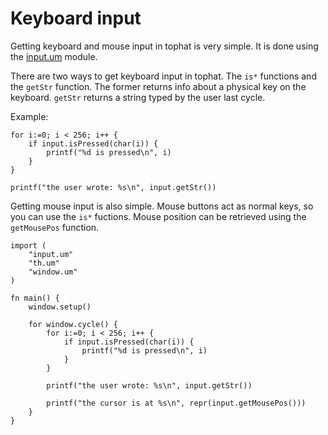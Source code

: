 # Keyboard input

Getting keyboard and mouse input in tophat is very simple. It is done using the
[input.um](/thdocs/input.html) module.

There are two ways to get keyboard input in tophat. The `is*` functions and the
`getStr` function. The former returns info about a physical key on the
keyboard. `getStr` returns a string typed by the user last cycle.

Example:

```
for i:=0; i < 256; i++ {
	if input.isPressed(char(i)) {
		printf("%d is pressed\n", i)
	}
}

printf("the user wrote: %s\n", input.getStr())
```

Getting mouse input is also simple. Mouse buttons act as normal keys, so you
can use the `is*` fuctions. Mouse position can be retrieved using the
`getMousePos` function.

```
import (
	"input.um"
	"th.um"
	"window.um"
)

fn main() {
	window.setup()

	for window.cycle() {
		for i:=0; i < 256; i++ {
			if input.isPressed(char(i)) {
				printf("%d is pressed\n", i)
			}
		}

		printf("the user wrote: %s\n", input.getStr())
		
		printf("the cursor is at %s\n", repr(input.getMousePos()))
	}
}
```
